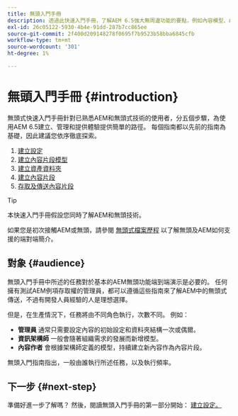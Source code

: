 ```yaml
---
title: 無頭入門手冊
description: 透過此快速入門手冊，了解AEM 6.5強大無周邊功能的要點，例如內容模型、內容片段和GraphQL API。
exl-id: 26c05122-5930-4b4e-91dd-287b7cc865ee
source-git-commit: 2f400d209148278f0695f7b9523b58bba6845cfb
workflow-type: tm+mt
source-wordcount: '301'
ht-degree: 1%

---
```


# 無頭入門手冊 {#introduction}

無頭式快速入門手冊針對已熟悉AEM和無頭式技術的使用者，分五個步驟，為使用AEM 6.5建立、管理和提供體驗提供簡單的路徑。 每個指南都以先前的指南為基礎，因此建議您依序徹底探索。

1. [建立設定](create-configuration.md)
1. [建立內容片段模型](create-content-model.md)
1. [建立資產資料夾](create-assets-folder.md)
1. [建立內容片段](create-content-fragment.md)
1. [存取及傳送內容片段](create-api-request.md)

>[!TIP]
>
>本快速入門手冊假設您同時了解AEM和無頭技術。
>
>如果您是初次接觸AEM或無頭，請參閱 [無頭式檔案歷程](/help/journey-headless/home.md) 以了解無頭及AEM如何支援的端對端簡介。

## 對象 {#audience}

無頭入門手冊中所述的任務對於基本的AEM無頭功能端到端演示是必要的。 任何擁有測試AEM例項存取權的管理員，都可以遵循這些指南來了解AEM中的無頭式傳送，不過有開發人員經驗的人是理想選擇。

但是，在生產情況下，任務將由不同角色執行，次數不同。 例如：

* **管理員** 通常只需要設定內容的初始設定和資料夾結構一次或偶爾。
* **資訊架構師** 一般會隨著組織需求的發展而新增模型。
* **內容作者** 會根據架構師定義的模型，持續建立新內容作為內容片段。

無頭入門指南指出，一般由誰執行所述任務，以及執行頻率。

## 下一步 {#next-step}

準備好進一步了解嗎？ 然後，閱讀無頭入門手冊的第一部分開始： [建立設定。](create-configuration.md)
